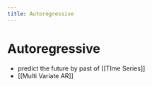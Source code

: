 ```yaml
---
title: Autoregressive
---
```


# Autoregressive
- predict the future by past of [[TIme Series]]
- [[Multi Variate AR]]






























